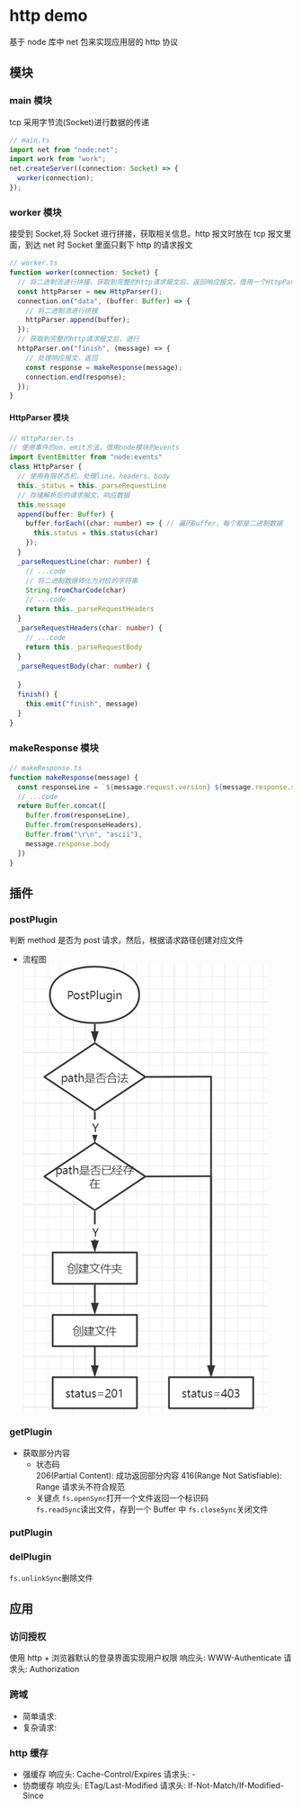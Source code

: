 # http demo

基于 node 库中 net 包来实现应用层的 http 协议

## 模块

### main 模块

tcp 采用字节流(Socket)进行数据的传递

```typescript
// main.ts
import net from "node:net";
import work from "work";
net.createServer((connection: Socket) => {
  worker(connection);
});
```

### worker 模块

接受到 Socket,将 Socket 进行拼接，获取相关信息。http 报文时放在 tcp 报文里面，到达 net 时 Socket 里面只剩下 http 的请求报文

```typescript
// worker.ts
function worker(connection: Socket) {
  // 将二进制流进行拼接，获取到完整的http请求报文后，返回响应报文，借用一个HttpParser类来处理
  const httpParser = new HttpParser();
  connection.on("data", (buffer: Buffer) => {
    // 将二进制流进行拼接
    httpParser.append(buffer);
  });
  // 获取到完整的http请求报文后，进行
  httpParser.on("finish", (message) => {
    // 处理响应报文，返回
    const response = makeResponse(message);
    connection.end(response);
  });
}
```

#### HttpParser 模块

```typescript
// HttpParser.ts
// 使用事件的on、emit方法，借用node模块的events
import EventEmitter from "node:events"
class HttpParser {
  // 使用有限状态机，处理line、headers、body
  this._status = this._parseRequestLine
  // 存储解析后的请求报文、响应数据
  this.message
  append(buffer: Buffer) {
    buffer.forEach((char: number) => { // 遍历Buffer，每个都是二进制数据
      this.status = this.status(char)
    });
  }
  _parseRequestLine(char: number) {
    // ...code
    // 将二进制数据转化为对应的字符串
    String.fromCharCode(char)
    // ...code
    return this._parseRequestHeaders
  }
  _parseRequestHeaders(char: number) {
    // ...code
    return this._parseRequestBody
  }
  _parseRequestBody(char: number) {

  }
  finish() {
    this.emit("finish", message)
  }
}
```

### makeResponse 模块

```typescript
// makeResponse.ts
function makeResponse(message) {
  const responseLine = `${message.request.version} ${message.response.status} ${status message}\r\n`
  // ...code
  return Buffer.concat([
    Buffer.from(responseLine),
    Buffer.from(responseHeaders),
    Buffer.from("\r\n", "ascii"),
    message.response.body
  ])
}

```

## 插件

### postPlugin

判断 method 是否为 post 请求，然后，根据请求路径创建对应文件

- 流程图  
  ![流程图](./image/postPlugin.png)

### getPlugin

- 获取部分内容
  - 状态码  
    206(Partial Content): 成功返回部分内容
    416(Range Not Satisfiable): Range 请求头不符合规范
  - 关键点
    `fs.openSync`打开一个文件返回一个标识码  
    `fs.readSync`读出文件，存到一个 Buffer 中
    `fs.closeSync`关闭文件

### putPlugin

### delPlugin

`fs.unlinkSync`删除文件

## 应用

### 访问授权

使用 http + 浏览器默认的登录界面实现用户权限
响应头: WWW-Authenticate
请求头: Authorization

### 跨域

- 简单请求:
- 复杂请求:

### http 缓存

- 强缓存
  响应头: Cache-Control/Expires
  请求头: -
- 协商缓存
  响应头: ETag/Last-Modified
  请求头: If-Not-Match/If-Modified-Since
